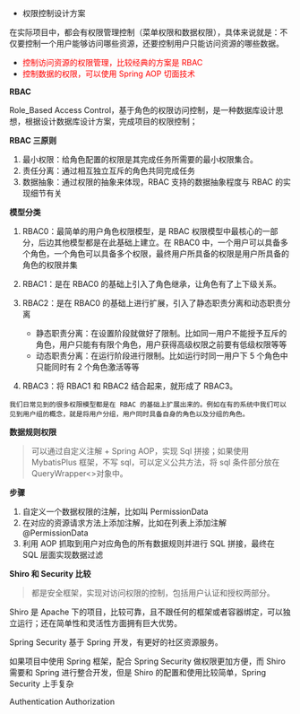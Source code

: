 - 权限控制设计方案

在实际项目中，都会有权限管理控制（菜单权限和数据权限），具体来说就是：不仅要控制一个用户能够访问哪些资源，还要控制用户只能访问资源的哪些数据。

- <font color="red">控制访问资源的权限管理，比较经典的方案是 RBAC</font>
- <font color="red">控制数据的权限，可以使用 Spring AOP 切面技术</font>

**RBAC**

Role_Based Access Control，基于角色的权限访问控制，是一种数据库设计思想，根据设计数据库设计方案，完成项目的权限控制；

**RBAC 三原则**

1. 最小权限：给角色配置的权限是其完成任务所需要的最小权限集合。
2. 责任分离：通过相互独立互斥的角色共同完成任务
3. 数据抽象：通过权限的抽象来体现，RBAC 支持的数据抽象程度与 RBAC 的实现细节有关

**模型分类**

1. RBAC0：最简单的用户角色权限模型，是 RBAC 权限模型中最核心的一部分，后边其他模型都是在此基础上建立。在 RBAC0 中，一个用户可以具备多个角色，一个角色可以具备多个权限，最终用户所具备的权限是用户所具备的角色的权限并集
2. RBAC1：是在 RBAC0 的基础上引入了角色继承，让角色有了上下级关系。
3. RBAC2：是在 RBAC0 的基础上进行扩展，引入了静态职责分离和动态职责分离

   - 静态职责分离：在设置阶段就做好了限制。比如同一用户不能授予互斥的角色，用户只能有有限个角色，用户获得高级权限之前要有低级权限等等
   - 动态职责分离：在运行阶段进行限制。比如运行时同一用户下 5 个角色中只能同时有 2 个角色激活等等

4. RBAC3：将 RBAC1 和 RBAC2 结合起来，就形成了 RBAC3。

`我们日常见到的很多权限模型都是在 RBAC 的基础上扩展出来的。例如在有的系统中我们可以见到用户组的概念，就是将用户分组，用户同时具备自身的角色以及分组的角色。`

**数据规则权限**

> 可以通过自定义注解 + Spring AOP，实现 Sql 拼接；如果使用 MybatisPlus 框架，不写 sql，可以定义公共方法，将 sql 条件部分放在 QueryWrapper<>对象中。

**步骤**

1. 自定义一个数据权限的注解，比如叫 PermissionData
2. 在对应的资源请求方法上添加注解，比如在列表上添加注解 @PermissionData
3. 利用 AOP 抓取到用户对应角色的所有数据规则并进行 SQL 拼接，最终在 SQL 层面实现数据过滤

**Shiro 和 Security 比较**

> 都是安全框架，实现对访问权限的控制，包括用户认证和授权两部分。

Shiro 是 Apache 下的项目，比较可靠，且不跟任何的框架或者容器绑定，可以独立运行；还在简单性和灵活性方面拥有巨大优势。

Spring Security 基于 Spring 开发，有更好的社区资源服务。

如果项目中使用 Spring 框架，配合 Spring Security 做权限更加方便，而 Shiro 需要和 Spring 进行整合开发，但是 Shiro 的配置和使用比较简单，Spring Security 上手复杂

Authentication Authorization
